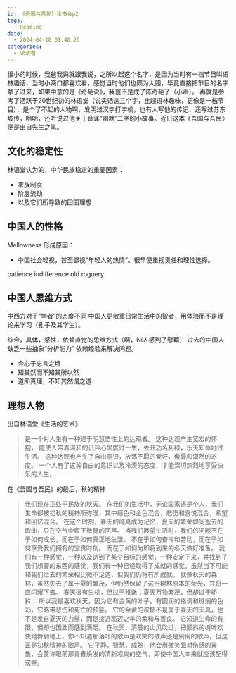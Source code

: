 ```yaml
---
id: 《吾国与吾民》读书会p2
tags:
  - Reading
date:
  - 2024-04-10 01:40:26
categories:
  - 读读噜
---
```


很小的时候，我爸我妈就跟我说，之所以起这个名字，是因为当时有一档节目叫语林趣话，当时小两口都喜欢看，感觉当时他们也颇为大胆，毕竟直接把节目的名字拿了过来，如果中意的是《奇葩说》，我岂不是成了陈奇葩了（小声）。
再就是参考了活跃于20世纪初的林语堂（说实话这三个字，比起语林趣味，更像是一档节目），是个了不起的人物啊，发明过汉字打字机，也有人写他的传记，还写过苏东坡传，哈哈，还听说过他关于音译“幽默”二字的小故事。近日这本《吾国与吾民》便是出自先生之笔。
## 文化的稳定性
林语堂认为的，中华民族稳定的重要因素：
- 家族制度
- 阶层流动
- 以及它们所导致的田园理想

## 中国人的性格
Mellowness
形成原因：
- 中国社会轻视，甚至鄙视“年轻人的热情”。很早便重视责任和理性选择。

patience
indifference
old roguery

## 中国人思维方式
中西方对于“学者”的态度不同
中国人更敬重日常生活中的智者，用体验而不是理论来学习（孔子及其学生）。

综合，具体，感性，依赖直觉的思维方式（啊，Ni人感到了慰藉）
过去的中国人缺乏一些抽象“分析能力”
依赖经验来解决问题。
- 会心于忘言之境
- 知其然而不知其所以然
- 道即真理，不知其然谓之道

## 理想人物
出自林语堂《生活的艺术》
> 是一个对人生有一种建于明慧悟性上的达观者。
> 这种达观产生宽宏的怀抱， 能使人带着温和的讥评心里度过一生，丢开功名利禄，乐天知命地过生活。
> 这种达观也产生了自由意识，放荡不羁的爱好，傲骨和漠然的态度。
> 一个人有了这种自由的意识以及冷漠的态度，才能深切热烈地享受快乐的人生。

在《吾国与吾民》的最后，秋的精神
> 我们现在正处于民族的秋天。
> 在我们的生活中，无论国家还是个人，我们生命都被初秋的精神所弥漫，其中绿色和金色混合，悲伤和喜悦混合，希望和回忆混合。
> 在这个时刻，春天的纯真成为记忆，夏天的繁荣如同逝去的歌曲，只在空气中留下微弱的回声。
> 当我们展望生活时，我们的问题不在于如何成长，而在于如何真正地生活。
> 不在于如何奋斗和劳动，而在于如何享受我们拥有的宝贵时刻。
> 而在于如何为即将到来的冬天做好准备。
> 我们有一种感觉，一种以及达到了某个目标的感觉，一种安定下来，并找到了我们想要的东西的感觉，我们有一种已经取得了成就的感觉，虽然当下可能和我们过去的繁荣相比微不足道，但我们仍将有所成就。
> 就像秋天的森林，虽然失去了属于夏的繁茂，但仍然保留了这份树林原本的荣光，并将一直闪耀下去。
> 春天很有生机，但过于稚嫩；夏天万物繁茂，但却过于骄矜；
> 所以我最喜欢秋天，因为它有金黄的叶子，有圆润的格调和斑斓的色彩，它略带悲伤和死亡的预感。
> 它的金黄的浓郁不是属于春天的天真，也不是发自夏天的力量，而是接近高迈之年的柔和与善良。
> 它知道生命的有限，但却也因此而感到满足。
> 在秋天，清晨的山风吹过，把颤抖的树叶欢快地舞到地上，你不知道那落叶的歌声是欢笑的歌声还是别离的歌声，但这正是初秋精神的歌声。
> 它平静，智慧，成熟，他会用微笑面对伤感的景象，会赞许眼前那青春焕发的清新凉爽的空气，即使中国人本来就应该配得这些。

